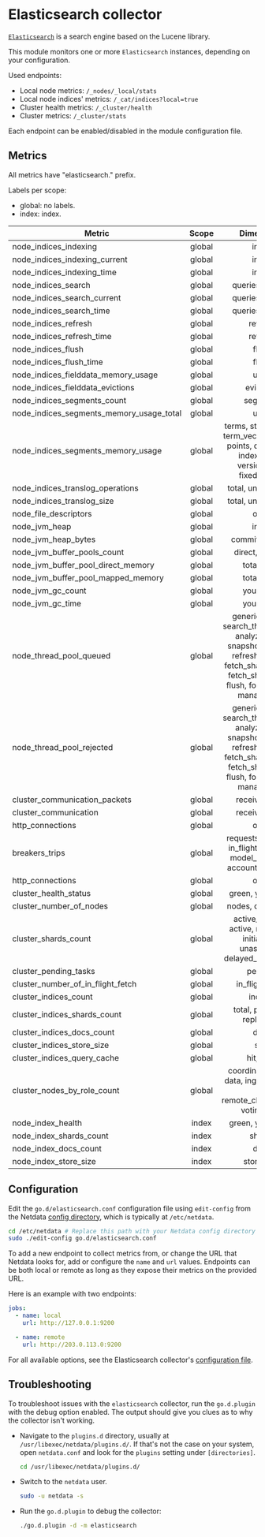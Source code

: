 <!--
title: "Elasticsearch monitoring with Netdata"
description: "Monitor the health and performance of Elasticsearch engines with zero configuration, per-second metric granularity, and interactive visualizations."
custom_edit_url: "https://github.com/netdata/go.d.plugin/edit/master/modules/elasticsearch/README.md"
sidebar_label: "Elasticsearch"
learn_status: "Published"
learn_topic_type: "References"
learn_rel_path: "Integrations/Monitor/Apps"
-->

# Elasticsearch collector

[`Elasticsearch`](https://www.elastic.co/elasticsearch/) is a search engine based on the Lucene library.

This module monitors one or more `Elasticsearch` instances, depending on your configuration.

Used endpoints:

- Local node metrics: `/_nodes/_local/stats`
- Local node indices' metrics: `/_cat/indices?local=true`
- Cluster health metrics: `/_cluster/health`
- Cluster metrics: `/_cluster/stats`

Each endpoint can be enabled/disabled in the module configuration file.

## Metrics

All metrics have "elasticsearch." prefix.

Labels per scope:

- global: no labels.
- index: index.

| Metric                                   | Scope  |                                                                             Dimensions                                                                              |    Units     |
|------------------------------------------|:------:|:-------------------------------------------------------------------------------------------------------------------------------------------------------------------:|:------------:|
| node_indices_indexing                    | global |                                                                                index                                                                                | operations/s |
| node_indices_indexing_current            | global |                                                                                index                                                                                |  operations  |
| node_indices_indexing_time               | global |                                                                                index                                                                                | milliseconds |
| node_indices_search                      | global |                                                                          queries, fetches                                                                           | operations/s |
| node_indices_search_current              | global |                                                                          queries, fetches                                                                           |  operations  |
| node_indices_search_time                 | global |                                                                          queries, fetches                                                                           | milliseconds |
| node_indices_refresh                     | global |                                                                               refresh                                                                               | operations/s |
| node_indices_refresh_time                | global |                                                                               refresh                                                                               | milliseconds |
| node_indices_flush                       | global |                                                                                flush                                                                                | operations/s |
| node_indices_flush_time                  | global |                                                                                flush                                                                                | milliseconds |
| node_indices_fielddata_memory_usage      | global |                                                                                used                                                                                 |    bytes     |
| node_indices_fielddata_evictions         | global |                                                                              evictions                                                                              | operations/s |
| node_indices_segments_count              | global |                                                                              segments                                                                               |   segments   |
| node_indices_segments_memory_usage_total | global |                                                                                used                                                                                 |    bytes     |
| node_indices_segments_memory_usage       | global |                               terms, stored_fields, term_vectors, norms, points, doc_values, index_writer, version_map, fixed_bit_set                               |    bytes     |
| node_indices_translog_operations         | global |                                                                         total, uncommitted                                                                          |  operations  |
| node_indices_translog_size               | global |                                                                         total, uncommitted                                                                          |    bytes     |
| node_file_descriptors                    | global |                                                                                open                                                                                 |      fd      |
| node_jvm_heap                            | global |                                                                                inuse                                                                                |  percentage  |
| node_jvm_heap_bytes                      | global |                                                                           committed, used                                                                           |    bytes     |
| node_jvm_buffer_pools_count              | global |                                                                           direct, mapped                                                                            |    pools     |
| node_jvm_buffer_pool_direct_memory       | global |                                                                             total, used                                                                             |    bytes     |
| node_jvm_buffer_pool_mapped_memory       | global |                                                                             total, used                                                                             |    bytes     |
| node_jvm_gc_count                        | global |                                                                             young, old                                                                              |     gc/s     |
| node_jvm_gc_time                         | global |                                                                             young, old                                                                              | milliseconds |
| node_thread_pool_queued                  | global | generic, search, search_throttled, get, analyze, write, snapshot, warmer, refresh, listener, fetch_shard_started, fetch_shard_store, flush, force_merge, management |   threads    |
| node_thread_pool_rejected                | global | generic, search, search_throttled, get, analyze, write, snapshot, warmer, refresh, listener, fetch_shard_started, fetch_shard_store, flush, force_merge, management |   threads    |
| cluster_communication_packets            | global |                                                                           received, sent                                                                            |     pps      |
| cluster_communication                    | global |                                                                           received, sent                                                                            |   bytes/s    |
| http_connections                         | global |                                                                                open                                                                                 | connections  |
| breakers_trips                           | global |                                            requests, fielddata, in_flight_requests, model_inference, accounting, parent                                             |   trips/s    |
| http_connections                         | global |                                                                                open                                                                                 | connections  |
| cluster_health_status                    | global |                                                                         green, yellow, red                                                                          |    status    |
| cluster_number_of_nodes                  | global |                                                                          nodes, data_nodes                                                                          |    nodes     |
| cluster_shards_count                     | global |                                          active_primary, active, relocating, initializing, unassigned, delayed_unaasigned                                           |    shards    |
| cluster_pending_tasks                    | global |                                                                               pending                                                                               |    tasks     |
| cluster_number_of_in_flight_fetch        | global |                                                                           in_flight_fetch                                                                           |   fetches    |
| cluster_indices_count                    | global |                                                                               indices                                                                               |   indices    |
| cluster_indices_shards_count             | global |                                                                    total, primaries, replication                                                                    |    shards    |
| cluster_indices_docs_count               | global |                                                                                docs                                                                                 |     docs     |
| cluster_indices_store_size               | global |                                                                                size                                                                                 |    bytes     |
| cluster_indices_query_cache              | global |                                                                              hit, miss                                                                              |   events/s   |
| cluster_nodes_by_role_count              | global |                                           coordinating_only, data, ingest, master, ml, remote_cluster_client, voting_only                                           |    nodes     |
| node_index_health                        | index  |                                                                         green, yellow, red                                                                          |    status    |
| node_index_shards_count                  | index  |                                                                               shards                                                                                |    shards    |
| node_index_docs_count                    | index  |                                                                                docs                                                                                 |     docs     |
| node_index_store_size                    | index  |                                                                             store_size                                                                              |    bytes     |

## Configuration

Edit the `go.d/elasticsearch.conf` configuration file using `edit-config` from the
Netdata [config directory](https://github.com/netdata/netdata/blob/master/docs/configure/nodes.md), which is typically at `/etc/netdata`.

```bash
cd /etc/netdata # Replace this path with your Netdata config directory
sudo ./edit-config go.d/elasticsearch.conf
```

To add a new endpoint to collect metrics from, or change the URL that Netdata looks for, add or configure the `name` and
`url` values. Endpoints can be both local or remote as long as they expose their metrics on the provided URL.

Here is an example with two endpoints:

```yaml
jobs:
  - name: local
    url: http://127.0.0.1:9200

  - name: remote
    url: http://203.0.113.0:9200
```

For all available options, see the Elasticsearch
collector's [configuration file](https://github.com/netdata/go.d.plugin/blob/master/config/go.d/elasticsearch.conf).

## Troubleshooting

To troubleshoot issues with the `elasticsearch` collector, run the `go.d.plugin` with the debug option enabled. The
output should give you clues as to why the collector isn't working.

- Navigate to the `plugins.d` directory, usually at `/usr/libexec/netdata/plugins.d/`. If that's not the case on
  your system, open `netdata.conf` and look for the `plugins` setting under `[directories]`.

  ```bash
  cd /usr/libexec/netdata/plugins.d/
  ```

- Switch to the `netdata` user.

  ```bash
  sudo -u netdata -s
  ```

- Run the `go.d.plugin` to debug the collector:

  ```bash
  ./go.d.plugin -d -m elasticsearch
  ```
